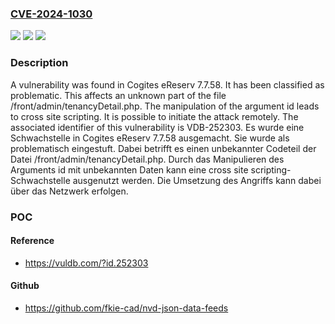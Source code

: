 ### [CVE-2024-1030](https://cve.mitre.org/cgi-bin/cvename.cgi?name=CVE-2024-1030)
![](https://img.shields.io/static/v1?label=Product&message=eReserv&color=blue)
![](https://img.shields.io/static/v1?label=Version&message=7.7.58%20&color=brightgreen)
![](https://img.shields.io/static/v1?label=Vulnerability&message=CWE-79%20Cross%20Site%20Scripting&color=brightgreen)

### Description

A vulnerability was found in Cogites eReserv 7.7.58. It has been classified as problematic. This affects an unknown part of the file /front/admin/tenancyDetail.php. The manipulation of the argument id leads to cross site scripting. It is possible to initiate the attack remotely. The associated identifier of this vulnerability is VDB-252303.
Es wurde eine Schwachstelle in Cogites eReserv 7.7.58 ausgemacht. Sie wurde als problematisch eingestuft. Dabei betrifft es einen unbekannter Codeteil der Datei /front/admin/tenancyDetail.php. Durch das Manipulieren des Arguments id mit unbekannten Daten kann eine cross site scripting-Schwachstelle ausgenutzt werden. Die Umsetzung des Angriffs kann dabei über das Netzwerk erfolgen.

### POC

#### Reference
- https://vuldb.com/?id.252303

#### Github
- https://github.com/fkie-cad/nvd-json-data-feeds

